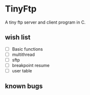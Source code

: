 # TinyFtp
A tiny ftp server and client program in C.
## wish list  
- [ ] Basic functions
- [ ] multithread
- [ ] sftp
- [ ] breakpoint resume
- [ ] user table

## known bugs  

